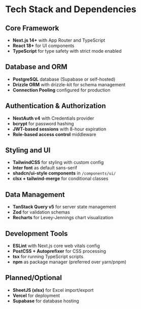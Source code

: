 # Tech Stack and Dependencies

## Core Framework
- **Next.js 14+** with App Router and TypeScript
- **React 18+** for UI components
- **TypeScript** for type safety with strict mode enabled

## Database and ORM
- **PostgreSQL** database (Supabase or self-hosted)
- **Drizzle ORM** with drizzle-kit for schema management
- **Connection Pooling** configured for production

## Authentication & Authorization
- **NextAuth v4** with Credentials provider
- **bcrypt** for password hashing
- **JWT-based sessions** with 8-hour expiration
- **Role-based access control** middleware

## Styling and UI
- **TailwindCSS** for styling with custom config
- **Inter font** as default sans-serif
- **shadcn/ui-style components** in `/components/ui/`
- **clsx + tailwind-merge** for conditional classes

## Data Management
- **TanStack Query v5** for server state management
- **Zod** for validation schemas
- **Recharts** for Levey-Jennings chart visualization

## Development Tools
- **ESLint** with Next.js core web vitals config
- **PostCSS + Autoprefixer** for CSS processing
- **tsx** for running TypeScript scripts
- **npm** as package manager (preferred over yarn/pnpm)

## Planned/Optional
- **SheetJS (xlsx)** for Excel import/export
- **Vercel** for deployment
- **Supabase** for database hosting